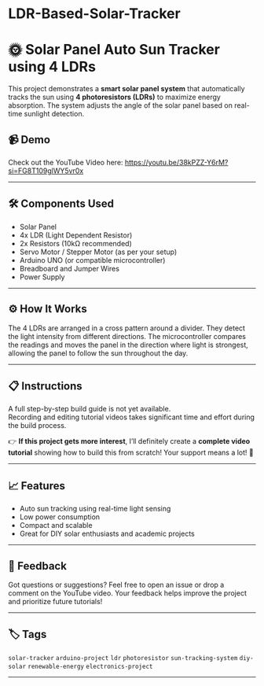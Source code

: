 # LDR-Based-Solar-Tracker
# 🌞 Solar Panel Auto Sun Tracker using 4 LDRs

This project demonstrates a **smart solar panel system** that automatically tracks the sun using **4 photoresistors (LDRs)** to maximize energy absorption. The system adjusts the angle of the solar panel based on real-time sunlight detection.

## 📹 Demo
Check out the YouTube Video here: https://youtu.be/38kPZZ-Y6rM?si=FG8T109glWY5vr0x

---

## 🛠️ Components Used
- Solar Panel
- 4x LDR (Light Dependent Resistor)
- 2x Resistors (10kΩ recommended)
- Servo Motor / Stepper Motor (as per your setup)
- Arduino UNO (or compatible microcontroller)
- Breadboard and Jumper Wires
- Power Supply

---

## ⚙️ How It Works
The 4 LDRs are arranged in a cross pattern around a divider. They detect the light intensity from different directions. The microcontroller compares the readings and moves the panel in the direction where light is strongest, allowing the panel to follow the sun throughout the day.

---

## 📋 Instructions
A full step-by-step build guide is not yet available.  
Recording and editing tutorial videos takes significant time and effort during the build process.

👉 **If this project gets more interest**, I’ll definitely create a **complete video tutorial** showing how to build this from scratch! Your support means a lot! 🙌

---

## 📈 Features
- Auto sun tracking using real-time light sensing
- Low power consumption
- Compact and scalable
- Great for DIY solar enthusiasts and academic projects

---

## 💬 Feedback
Got questions or suggestions? Feel free to open an issue or drop a comment on the YouTube video. Your feedback helps improve the project and prioritize future tutorials!

---

## 🏷️ Tags
`solar-tracker` `arduino-project` `ldr` `photoresistor` `sun-tracking-system` `diy-solar` `renewable-energy` `electronics-project`

---
